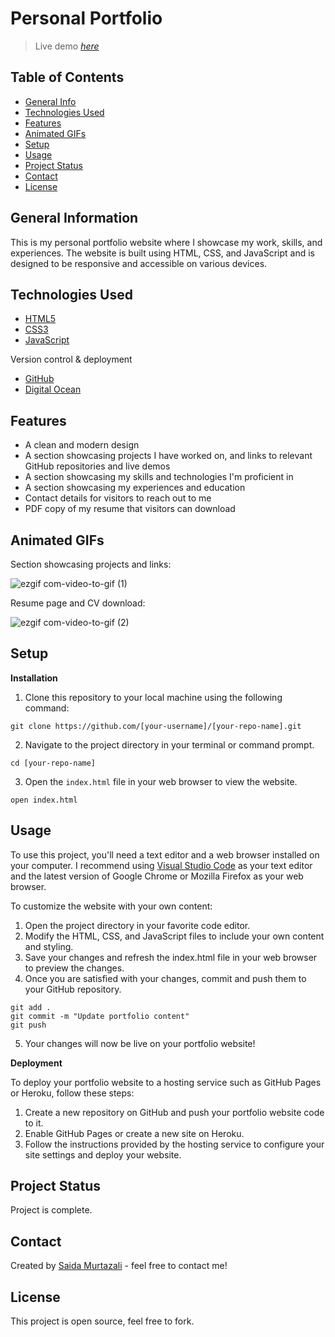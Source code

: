 # Personal Portfolio
> Live demo [_here_](https://www.saidamurtazali.com)

## Table of Contents
* [General Info](#general-information)
* [Technologies Used](#technologies-used)
* [Features](#features)
* [Animated GIFs](#animated-gifs)
* [Setup](#setup)
* [Usage](#usage)
* [Project Status](#project-status)
* [Contact](#contact)
* [License](#license)


## General Information
This is my personal portfolio website where I showcase my work, skills, and experiences. The website is built using HTML, CSS, and JavaScript and is designed to be responsive and accessible on various devices.


## Technologies Used
- [HTML5](https://developer.mozilla.org/en-US/docs/Glossary/HTML5)
- [CSS3](https://developer.mozilla.org/en-US/docs/Web/CSS)
- [JavaScript](https://www.javascript.com/)

Version control & deployment

- [GitHub](https://github.com/saidam90)
- [Digital Ocean](https://www.saidamurtazali.com/)


## Features
- A clean and modern design
- A section showcasing projects I have worked on, and links to relevant GitHub repositories and live demos
- A section showcasing my skills and technologies I'm proficient in
- A section showcasing my experiences and education
- Contact details for visitors to reach out to me
- PDF copy of my resume that visitors can download


## Animated GIFs
Section showcasing projects and links:

![ezgif com-video-to-gif (1)](https://user-images.githubusercontent.com/74564476/225046311-7a16abac-a859-4685-bc0e-47d739eb0af2.gif)

Resume page and CV download:

![ezgif com-video-to-gif (2)](https://user-images.githubusercontent.com/74564476/225048284-b3242057-86f2-41ba-9709-933a4fa10be0.gif)


## Setup

**Installation**

1. Clone this repository to your local machine using the following command:
```
git clone https://github.com/[your-username]/[your-repo-name].git
```
2. Navigate to the project directory in your terminal or command prompt.
```
cd [your-repo-name]
```
3. Open the `index.html` file in your web browser to view the website.
```
open index.html
```

## Usage

To use this project, you'll need a text editor and a web browser installed on your computer. I recommend using [Visual Studio Code](https://code.visualstudio.com/) as your text editor and the latest version of Google Chrome or Mozilla Firefox as your web browser.

To customize the website with your own content:

1. Open the project directory in your favorite code editor.
2. Modify the HTML, CSS, and JavaScript files to include your own content and styling.
3. Save your changes and refresh the index.html file in your web browser to preview the changes.
4. Once you are satisfied with your changes, commit and push them to your GitHub repository.

```
git add .
git commit -m "Update portfolio content"
git push
```
5. Your changes will now be live on your portfolio website!

**Deployment**

To deploy your portfolio website to a hosting service such as GitHub Pages or Heroku, follow these steps:

1. Create a new repository on GitHub and push your portfolio website code to it.
2. Enable GitHub Pages or create a new site on Heroku.
3. Follow the instructions provided by the hosting service to configure your site settings and deploy your website.

## Project Status
Project is complete.


## Contact
Created by [Saida Murtazali](https://github.com/saidam90) - feel free to contact me!


## License 
This project is open source, feel free to fork.


